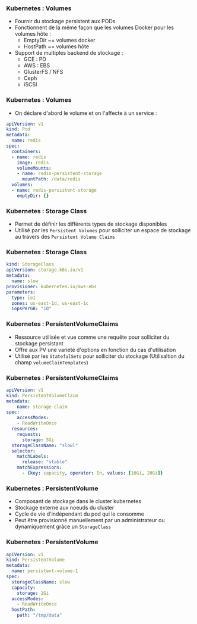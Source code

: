 ### Kubernetes : Volumes

- Fournir du stockage persistent aux PODs
- Fonctionnent de la même façon que les volumes Docker pour les volumes hôte :
    - EmptyDir ~= volumes docker
    - HostPath ~= volumes hôte
- Support de multiples backend de stockage :
    - GCE : PD
    - AWS : EBS
    - GlusterFS / NFS
    - Ceph
    - iSCSI

### Kubernetes : Volumes

- On déclare d'abord le volume et on l'affecte à un service :

```yaml
apiVersion: v1
kind: Pod
metadata:
  name: redis
spec:
  containers:
  - name: redis
    image: redis
    volumeMounts:
    - name: redis-persistent-storage
      mountPath: /data/redis
  volumes:
  - name: redis-persistent-storage
    emptyDir: {}
```


### Kubernetes : Storage Class

- Permet de définir les différents types de stockage disponibles
- Utilisé par les `Persistent Volumes` pour solliciter un espace de stockage au travers des `Persistent Volume Claims`


### Kubernetes : Storage Class

```yaml
kind: StorageClass
apiVersion: storage.k8s.io/v1
metadata:
  name: slow
provisioner: kubernetes.io/aws-ebs
parameters:
  type: io1
  zones: us-east-1d, us-east-1c
  iopsPerGB: "10"
```


### Kubernetes : PersistentVolumeClaims

- Ressource utilisée et vue comme une requête pour solliciter du stockage persistant
- Offre aux PV une variété d'options en fonction du cas d'utilisation
- Utilisé par les `StatefulSets` pour solliciter du stockage (Utilisaltion du champ `volumeClaimTemplates`)


### Kubernetes : PersistentVolumeClaims

```yaml
apiVersion: v1
kind: PersistentVolumeClaim
metadata:
    name: storage-claim
spec:
    accessModes:
    - ReadWriteOnce
  resources:
    requests:
      storage: 5Gi
  storageClassName: "slowl"
  selector:
    matchLabels:
      release: "stable"
    matchExpressions:
      - {key: capacity, operator: In, values: [10Gi, 20Gi]}
```


### Kubernetes : PersistentVolume

- Composant de stockage dans le cluster kubernetes
- Stockage externe aux noeuds du cluster
- Cycle de vie d'indépendant du pod qui le consomme
- Peut être provisionné manuellement par un administrateur ou dynamiquement grâce un `StorageClass`

### Kubernetes : PersistentVolume

```yaml
apiVersion: v1
kind: PersistentVolume
metadata:
  name: persistent-volume-1
spec:
  storageClassName: slow
  capacity:
    storage: 1Gi
  accessModes:
    - ReadWriteOnce
  hostPath:
    path: "/tmp/data"
```

